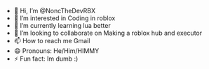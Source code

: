 - 👋 Hi, I’m @NoncTheDevRBX
- 👀 I’m interested in Coding in roblox
- 🌱 I’m currently learning lua better
- 💞️ I’m looking to collaborate on Making a roblox hub and executor
- 📫 How to reach me Gmail
- 😄 Pronouns: He/Him/HIMMY
- ⚡ Fun fact: Im dumb :)

<!---
NoncTheDevRBX/NoncTheDevRBX is a ✨ special ✨ repository because its `README.md` (this file) appears on your GitHub profile.
You can click the Preview link to take a look at your changes.
--->
